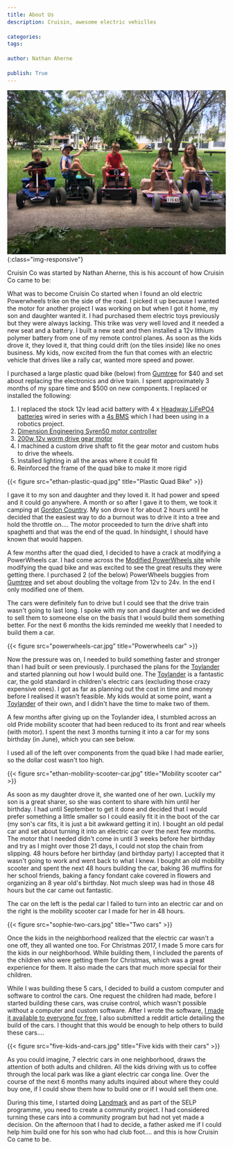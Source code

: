```yaml
---
title: About Us
description: Cruisin, awesome electric vehiclles

categories:
tags:

author: Nathan Aherne

publish: True
---
```

![Banner image](banner.jpg){:class="img-responsive"}

Cruisin Co was started by Nathan Aherne, this is his account of how Cruisin Co came to be:

What was to become Cruisin Co started when I found an old electric Powerwheels trike on the side of the road. I picked it up because I wanted the motor for another project I was working on but when I got it home, my son and daughter wanted it. I had purchased them electric toys previously but they were always lacking. This trike was very well loved and it needed a new seat and a battery. I built a new seat and then installed a 12v lithium polymer battery from one of my remote control planes. As soon as the kids drove it, they loved it, that thing could drift (on the tiles inside) like no ones business. My kids, now excited from the fun that comes with an electric vehicle that drives like a rally car, wanted more speed and power.

I purchased a large plastic quad bike (below) from [Gumtree](https://www.gumtree.com.au) for $40 and set about replacing the electronics and drive train. I spent approximately 3 months of my spare time and $500 on new components.  I replaced or installed the following:

1. I replaced the stock 12v lead acid battery with 4 x [Headway LiFePO4 batteries](http://www.evworks.com.au/headway-38120-10ah-cell-lifepo4-cell-3.2v-10ah) wired in series with a [4s BMS](https://bmsbattery.com/185-thickbox_default/4s-lifepo4-bms-for-4-cells-in-series-battery.jpg) which I had been using in a robotics project.
2. [Dimension Engineering Syren50 motor controller](https://www.dimensionengineering.com/products/syren50)
3. [200w 12v worm drive gear motor](https://www.motiondynamics.com.au/worm-drive-motor-12v-24v-200w-180-rpm-20nm-torque.html)
4. I machined a custom drive shaft to fit the gear motor and custom hubs to drive the wheels.
5. Installed lighting in all the areas where it could fit
6. Reinforced the frame of the quad bike to make it more rigid

{{< figure src="ethan-plastic-quad.jpg" title="Plastic Quad Bike" >}}

I gave it to my son and daughter and they loved it. It had power and speed and it could go anywhere. A month or so after I gave it to them, we took it camping at [Gordon Country](https://www.gordoncountry.com.au/). My son drove it for about 2 hours until he decided that the easiest way to do a burnout was to drive it into a tree and hold the throttle on.... The motor proceeded to turn the drive shaft into spaghetti and that was the end of the quad. In hindsight, I should have known that would happen.

A few months after the quad died, I decided to have a crack at modifying a PowerWheels car. I had come across the [Modified PowerWheels site](http://www.modifiedpowerwheels.com/) while modifying the quad bike and was excited to see the great results they were getting there. I purchased 2 (of the below) PowerWheels buggies from [Gumtree](https://www.gumtree.com.au) and set about doubling the voltage from 12v to 24v. In the end I only modified one of them.

The cars were definitely fun to drive but I could see that the drive train wasn't going to last long. I spoke with my son and daughter and we decided to sell them to someone else on the basis that I would build them something better. For the next 6 months the kids reminded me weekly that I needed to build them a car.

{{< figure src="powerwheels-car.jpg" title="Powerwheels car" >}}

Now the pressure was on, I needed to build something faster and stronger than I had built or seen previously. I purchased the plans for the [Toylander](https://www.toylander.com/) and started planning out how I would build one. The [Toylander](https://www.toylander.com/) is a fantastic car, the gold standard in children's electric cars (excluding those crazy expensive ones). I got as far as planning out the cost in time and money before I realised it wasn't feasible. My kids would at some point, want a [Toylander](https://www.toylander.com/) of their own, and I didn't have the time to make two of them.

A few months after giving up on the Toylander idea, I stumbled across an old Pride mobility scooter that had been reduced to its front and rear wheels (with motor). I spent the next 3 months turning it into a car for my sons birthday (in June), which you can see below.

I used all of the left over components from the quad bike I had made earlier, so the dollar cost wasn't too high.

{{< figure src="ethan-mobility-scooter-car.jpg" title="Mobility scooter car" >}}

As soon as my daughter drove it, she wanted one of her own. Luckily my son is a great sharer, so she was content to share with him until her birthday. I had until September to get it done and decided that I would prefer something a little smaller so I could easily fit it in the boot of the car (my son's car fits, it is just a bit awkward getting it in). I bought an old pedal car and set about turning it into an electric car over the next few months. The motor that I needed didn't come in until 3 weeks before her birthday and try as I might over those 21 days, I could not stop the chain from slipping. 48 hours before her birthday (and birthday party) I accepted that it wasn't going to work and went back to what I knew. I bought an old mobility scooter and spent the next 48 hours building the car, baking 36 muffins for her school friends, baking a fancy fondant cake covered in flowers and organizing an 8 year old's birthday. Not much sleep was had in those 48 hours but the car came out fantastic.

The car on the left is the pedal car I failed to turn into an electric car and on the right is the mobility scooter car I made for her in 48 hours.

{{< figure src="sophie-two-cars.jpg" title="Two cars" >}}

Once the kids in the neighborhood realized that the electric car wasn't a one off, they all wanted one too. For Christmas 2017, I made 5 more cars for the kids in our neighborhood. While building them, I included the parents of the children who were getting them for Christmas, which was a great experience for them. It also made the cars that much more special for their children.

While I was building these 5 cars, I decided to build a custom computer and software to control the cars. One request the children had made, before I started building these cars, was cruise control, which wasn't possible without a computer and custom software. After I wrote the software, [I made it available to everyone for free](https://github.com/nathanaherne/cruisin), I also submitted a reddit article detailing the build of the cars. I thought that this would be enough to help others to build these cars....

{{< figure src="five-kids-and-cars.jpg" title="Five kids with their cars" >}}

As you could imagine, 7 electric cars in one neighborhood, draws the attention of both adults and children. All the kids driving with us to coffee through the local park was like a giant electric car conga line. Over the course of the next 6 months many adults inquired about where they could buy one, if I could show them how to build one or if I would sell them one.

During this time, I started doing [Landmark](https://www.landmarkworldwide.com) and as part of the SELP programme, you need to create a community project. I had considered turning these cars into a community program but had not yet made a decision. On the afternoon that I had to decide, a father asked me if I could help him build one for his son who had club foot.... and this is how Cruisin Co came to be.

